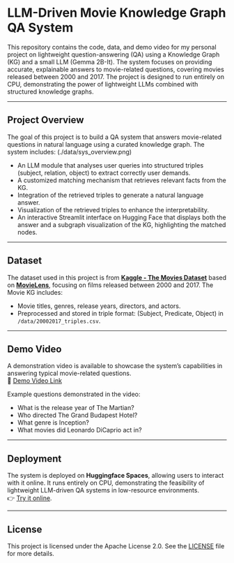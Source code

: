 # **LLM-Driven Movie Knowledge Graph QA System**

This repository contains the code, data, and demo video for my personal project on lightweight question-answering (QA) using a Knowledge Graph (KG) and a small LLM (Gemma 2B-It). The system focuses on providing accurate, explainable answers to movie-related questions, covering movies released between 2000 and 2017. The project is designed to run entirely on CPU, demonstrating the power of lightweight LLMs combined with structured knowledge graphs.

---

## **Project Overview**

The goal of this project is to build a QA system that answers movie-related questions in natural language using a curated knowledge graph. 
The system includes:
(./data/sys_overview.png)

- An LLM module that analyses user queries into structured triples (subject, relation, object) to extract correctly user demands.
- A customized matching mechanism that retrieves relevant facts from the KG.
- Integration of the retrieved triples to generate a natural language answer.
- Visualization of the  retrieved triples to enhance the interpretability.
- An interactive Streamlit interface on Hugging Face that displays both the answer and a subgraph visualization of the KG, highlighting the matched nodes.

---

## **Dataset**

The dataset used in this project is from [**Kaggle - The Movies Dataset**](https://www.kaggle.com/datasets/rounakbanik/the-movies-dataset) based on [**MovieLens**](https://grouplens.org/datasets/movielens/latest/), focusing on films released between 2000 and 2017. 
The Movie KG includes:
- Movie titles, genres, release years, directors, and actors.
- Preprocessed and stored in triple format: (Subject, Predicate, Object) in `/data/20002017_triples.csv`.

---

## **Demo Video**

A demonstration video is available to showcase the system’s capabilities in answering typical movie-related questions.  
🎥 [Demo Video Link](https://www.youtube.com/watch?v=qd1PL1texTk)

Example questions demonstrated in the video:
- What is the release year of The Martian?
- Who directed The Grand Budapest Hotel?
- What genre is Inception?
- What movies did Leonardo DiCaprio act in?

---

## **Deployment**

The system is deployed on **Huggingface Spaces**, allowing users to interact with it online. It runs entirely on CPU, demonstrating the feasibility of lightweight LLM-driven QA systems in low-resource environments.  
👉 [Try it online](https://huggingface.co/spaces/HappyOtter/LLM-Driven-Knowledge-Graph-QA-System).

---

## **License**

This project is licensed under the Apache License 2.0. See the [LICENSE](./LICENSE) file for more details.
